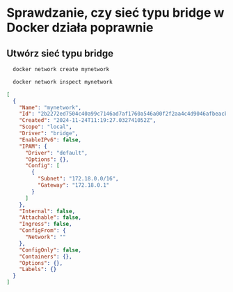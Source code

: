 # Sprawdzanie, czy sieć typu bridge w Docker działa poprawnie

## Utwórz sieć typu bridge

```bash
  docker network create mynetwork
```
```bash
  docker network inspect mynetwork
```
```json
[
  {
    "Name": "mynetwork",
    "Id": "2b2272ed7504c40a99c7146ad7af1760a546a00f2f2aa4c4d9046afbeacbcb3f",
    "Created": "2024-11-24T11:19:27.032741052Z",
    "Scope": "local",
    "Driver": "bridge",
    "EnableIPv6": false,
    "IPAM": {
      "Driver": "default",
      "Options": {},
      "Config": [
        {
          "Subnet": "172.18.0.0/16",
          "Gateway": "172.18.0.1"
        }
      ]
    },
    "Internal": false,
    "Attachable": false,
    "Ingress": false,
    "ConfigFrom": {
      "Network": ""
    },
    "ConfigOnly": false,
    "Containers": {},
    "Options": {},
    "Labels": {}
  }
]
```

